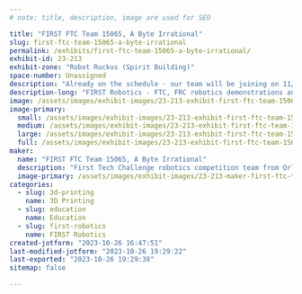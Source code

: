 ```yaml
---
# note: title, description, image are used for SEO

title: "FIRST FTC Team 15065, A Byte Irrational"
slug: first-ftc-team-15065-a-byte-irrational
permalink: /exhibits/first-ftc-team-15065-a-byte-irrational/
exhibit-id: 23-213
exhibit-zone: "Robot Ruckus (Spirit Building)"
space-number: Unassigned
description: "Already on the schedule - our team will be joining on 11/5"
description-long: "FIRST Robotics - FTC, FRC robotics demonstrations and exhibits"
image: /assets/images/exhibit-images/23-213-exhibit-first-ftc-team-15065-a-byte-irrational-1-large.png
image-primary: 
  small: /assets/images/exhibit-images/23-213-exhibit-first-ftc-team-15065-a-byte-irrational-1-small.png
  medium: /assets/images/exhibit-images/23-213-exhibit-first-ftc-team-15065-a-byte-irrational-1-medium.png
  large: /assets/images/exhibit-images/23-213-exhibit-first-ftc-team-15065-a-byte-irrational-1-large.png
  full: /assets/images/exhibit-images/23-213-exhibit-first-ftc-team-15065-a-byte-irrational-1-full.png
maker: 
  name: "FIRST FTC Team 15065, A Byte Irrational"
  description: "First Tech Challenge robotics competition team from Orlando Science Charter High School."
  image-primary: /assets/images/exhibit-images/23-213-maker-first-ftc-team-15065-a-byte-irrational-b6bd13ab592dc2bed46d025a8cfaf3aa154141af-1-medium.jpg
categories: 
  - slug: 3d-printing
    name: 3D Printing
  - slug: education
    name: Education
  - slug: first-robotics
    name: FIRST Robotics
created-jotform: "2023-10-26 16:47:51"
last-modified-jotform: "2023-10-26 19:29:22"
last-exported: "2023-10-26 19:29:38"
sitemap: false

---
```


